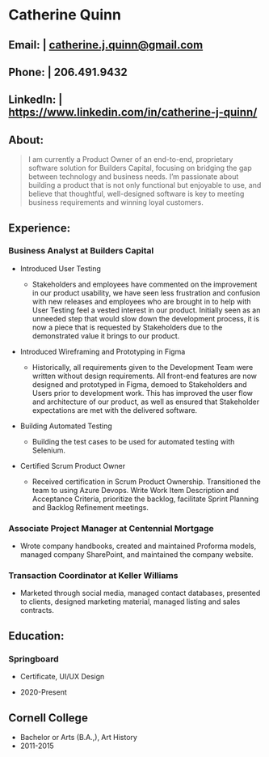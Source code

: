 # Catherine Quinn


Email: | catherine.j.quinn@gmail.com
-------------
Phone: | 206.491.9432
-------------
LinkedIn: | https://www.linkedin.com/in/catherine-j-quinn/
-------------

## About: 

> I am currently a Product Owner of an end-to-end, proprietary software solution for Builders Capital, focusing on bridging the gap between technology and business needs. I’m passionate about building a product that is not only functional but enjoyable to use, and believe that thoughtful, well-designed software is key to meeting business requirements and winning loyal customers.


## Experience:


### Business Analyst at **Builders Capital** 
- Introduced User Testing
  - Stakeholders and employees have commented on the improvement in our product usability, we have seen less frustration and confusion with new releases and employees who are brought in to help with User Testing feel a vested interest in our product. Initially seen as an unneeded step that would slow down the development process, it is now a piece that is requested by Stakeholders due to the demonstrated value it brings to our product. 
  
  
- Introduced Wireframing and Prototyping in Figma
  - Historically, all requirements given to the Development Team were written without design requirements. All front-end features are now designed and prototyped in Figma, demoed to Stakeholders and Users prior to development work. This has improved the user flow and architecture of our product, as well as ensured that Stakeholder expectations are met with the delivered software. 
  
  
- Building Automated Testing 
  - Building the test cases to be used for automated testing with Selenium. 
  
  
- Certified Scrum Product Owner
  - Received certification in Scrum Product Ownership. Transitioned the team to using Azure Devops. Write Work Item Description and Acceptance Criteria, prioritize the backlog, facilitate Sprint Planning and Backlog Refinement meetings. 


### Associate Project Manager at **Centennial Mortgage**
- Wrote company handbooks, created and maintained Proforma models, managed company SharePoint,  and maintained the company website.


### Transaction Coordinator at **Keller Williams**
- Marketed through social media, managed contact databases, presented to clients, designed marketing material, managed listing and sales contracts. 

## Education:

### Springboard


- Certificate, UI/UX Design


- 2020-Present


## Cornell College
- Bachelor or Arts (B.A.,), Art History 
- 2011-2015

